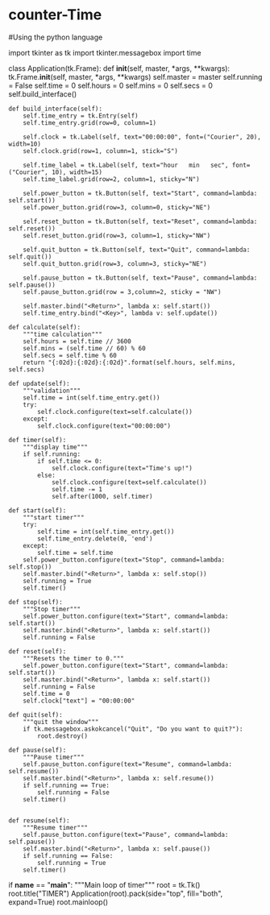 # counter-Time
#Using the python language

import tkinter as tk
import tkinter.messagebox
import time


class Application(tk.Frame): 
    def __init__(self, master, *args, **kwargs):
        tk.Frame.__init__(self, master, *args, **kwargs)
        self.master = master
        self.running = False
        self.time = 0
        self.hours = 0
        self.mins = 0
        self.secs = 0
        self.build_interface()

    def build_interface(self):
        self.time_entry = tk.Entry(self)
        self.time_entry.grid(row=0, column=1)

        self.clock = tk.Label(self, text="00:00:00", font=("Courier", 20), width=10)
        self.clock.grid(row=1, column=1, stick="S")

        self.time_label = tk.Label(self, text="hour   min   sec", font=("Courier", 10), width=15)
        self.time_label.grid(row=2, column=1, sticky="N")

        self.power_button = tk.Button(self, text="Start", command=lambda: self.start())
        self.power_button.grid(row=3, column=0, sticky="NE")

        self.reset_button = tk.Button(self, text="Reset", command=lambda: self.reset())
        self.reset_button.grid(row=3, column=1, sticky="NW")

        self.quit_button = tk.Button(self, text="Quit", command=lambda: self.quit())
        self.quit_button.grid(row=3, column=3, sticky="NE")

        self.pause_button = tk.Button(self, text="Pause", command=lambda: self.pause())
        self.pause_button.grid(row = 3,column=2, sticky = "NW")

        self.master.bind("<Return>", lambda x: self.start())
        self.time_entry.bind("<Key>", lambda v: self.update())

    def calculate(self):
        """time calculation"""
        self.hours = self.time // 3600
        self.mins = (self.time // 60) % 60
        self.secs = self.time % 60
        return "{:02d}:{:02d}:{:02d}".format(self.hours, self.mins, self.secs)

    def update(self):
        """validation"""
        self.time = int(self.time_entry.get())
        try:
            self.clock.configure(text=self.calculate())
        except:
            self.clock.configure(text="00:00:00")

    def timer(self):
        """display time"""
        if self.running:
            if self.time <= 0:
                self.clock.configure(text="Time's up!")
            else:
                self.clock.configure(text=self.calculate())
                self.time -= 1
                self.after(1000, self.timer)

    def start(self):
        """start timer"""
        try:
            self.time = int(self.time_entry.get())
            self.time_entry.delete(0, 'end')
        except:
            self.time = self.time
        self.power_button.configure(text="Stop", command=lambda: self.stop())
        self.master.bind("<Return>", lambda x: self.stop())
        self.running = True
        self.timer()

    def stop(self):
        """Stop timer"""
        self.power_button.configure(text="Start", command=lambda: self.start())
        self.master.bind("<Return>", lambda x: self.start())
        self.running = False

    def reset(self):
        """Resets the timer to 0."""
        self.power_button.configure(text="Start", command=lambda: self.start())
        self.master.bind("<Return>", lambda x: self.start())
        self.running = False
        self.time = 0
        self.clock["text"] = "00:00:00"

    def quit(self):
        """quit the window"""
        if tk.messagebox.askokcancel("Quit", "Do you want to quit?"):
            root.destroy()

    def pause(self):
        """Pause timer"""
        self.pause_button.configure(text="Resume", command=lambda: self.resume())
        self.master.bind("<Return>", lambda x: self.resume())
        if self.running == True:
            self.running = False
        self.timer()
      

    def resume(self):
        """Resume timer"""
        self.pause_button.configure(text="Pause", command=lambda: self.pause())
        self.master.bind("<Return>", lambda x: self.pause())
        if self.running == False:
            self.running = True
        self.timer()
       

            


if __name__ == "__main__":
    """Main loop of timer"""
    root = tk.Tk()
    root.title("TIMER")
    Application(root).pack(side="top", fill="both", expand=True)
    root.mainloop()
